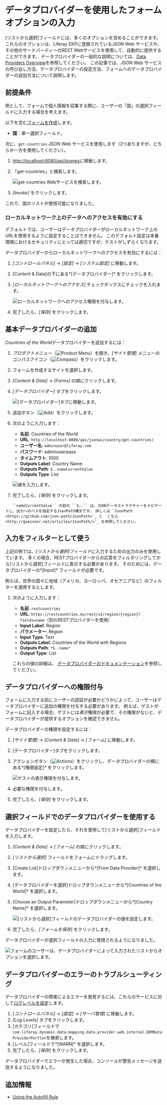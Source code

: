 # データプロバイダーを使用したフォームオプションの入力

[リストから選択]フィールドには、多くのオプションを含めることができます。 これらのオプションは、Liferay DXPに登録されているJSON Web サービスや、その他のサードパーティーのREST Webサービスを使用して、自動的に提供することができます。 データプロバイダーの一般的な説明については、[Data Providers Overview](./data-providers-overview.md)を参照してください。 この記事では、JSON Web サービスの呼び出し方法、データプロバイダーの設定方法、フォームへのデータプロバイダーの追加方法について説明します。

## 前提条件

例として、フォームで個人情報を収集する際に、ユーザーの「国」の選択フィールドに入力する場合を考えます。

以下を含む[フォームを作成](../creating-and-managing-forms/creating-forms.md)します。

  - **国**：単一選択フィールド。

次に、`get-countries` JSON Web サービスを使用します（2つありますが、どちらか一方を使用してください）。

1.  <http://localhost:8080/api/jsonws>に移動します。

2.  「get-countries」と検索します。

    ![get-countries Webサービスを検索します。](./using-data-providers-to-populate-form-options/images/01.png)

3.  *[Invoke]* をクリックします。

これで、国のリストが使用可能になりました。

### ローカルネットワーク上のデータへのアクセスを有効にする

デフォルトでは、ユーザーはデータプロバイダーがローカルネットワーク上のURLを使用するように設定することはできません。 このデフォルト設定は本番環境におけるセキュリティにとっては適切ですが、テストがしずらくなります。

データプロバイダーからローカルネットワークへのアクセスを有効にするには：

1.  *[コントロールパネル]* → *[設定]* → *[システム設定]* に移動します。

2.  [Content & Data]の下にある*[データプロバイダー]* をクリックします。

3.  *[ローカルネットワークへのアクセス]* チェックボックスにチェックを入れます。

    ![ローカルネットワークへのアクセス権限を付与します。](./using-data-providers-to-populate-form-options/images/02.png)

4.  完了したら、*[保存]* をクリックします。

## 基本データプロバイダーの追加

*Countries of the World*データプロバイダーを追加するには：

1.  *プロダクトメニュー*（![Product Menu](../../../images/icon-product-menu.png)）を開き、*[サイト管理]* メニューのコンパスアイコン（![Compass](../../../images/icon-compass.png)）をクリックします。

2.  フォームを作成するサイトを選択します。

3.  *[Content & Data]* → *[Forms]* の順にクリックします。

4.  *[データプロバイダー]* タブをクリックします。

    ![[データプロバイダー]タブに移動します。](./using-data-providers-to-populate-form-options/images/03.png)

5.  追加ボタン（![Add](../../../images/icon-add.png)）をクリックします。

6.  次のように入力します：

      - **名前**: Countries of the World
      - **URL**: `http://localhost:8080/api/jsonws/country/get-countries/`
      - **ユーザー名**: `adminuser@liferay.com`
      - **パスワード**: adminuserpass
      - **タイムアウト**: 1000
      - **Outputs Label**: Country Name
      - **Outputs Path**: `$..nameCurrentValue`
      - **Outputs Type**: List

    ![値を入力します。](./using-data-providers-to-populate-form-options/images/04.png)

7.  完了したら、*[保存]* をクリックします。

<!-- end list -->

``` note::
   ``nameCurrentValue`` の前の ``$..`` は、JSONデータストラクチャーをナビゲートし、出力へのパスを指定するJsonPath構文です。 詳しくは `JsonPath <https://github.com/json-path/JsonPath>`_ と `こちら <http://goessner.net/articles/JsonPath/>`_ を参照してください。
```

## 入力をフィルターとして使う

上記の例では、*[リストから選択]フィールド*に入力するための出力のみを使用しています。 多くの場合、RESTプロバイダーからの応答をフィルタリングしてから[リストから選択]フィールドに表示する必要があります。 そのためには、データプロバイダーの*[Input]* フィールドが必要です。

例えば、世界の国々に地域（アメリカ、ヨーロッパ、オセアニアなど）のフィルターを適用するとします。

1.  次のように入力します：

      - **名前**: `restcountries`
      - **URL**: `https://restcountries.eu/rest/v2/region/{region}?fields=name`（別のRESTプロバイダーを使用）
      - **Input Label**: Region
      - **パラメーター**: Region
      - **Input Type**: Text
      - **Outputs Label**: Countries of the World with Regions
      - **Outputs Path**: `*$..name*`
      - **Output Type**: List

    これらの値の詳細は、 [データプロバイダーのドキュメンテーション](./data-providers-overview.md)を参照してください。

## データプロバイダーへの権限付与

フォームに入力する前にユーザーの認証が必要かどうかによって、ユーザーはデータプロバイダーに追加の権限を付与する必要があります。 例えば、ゲストがフォームに記入する場合、ゲストには*表示*権限が必要で、その権限がないと、データプロバイダーが提供するオプションを確認できません。

データプロバイダーの権限を設定するには：

1.  *[サイト管理]* → *[Content & Data]* → *[フォーム]* に移動します。

2.  [データプロバイダー]タブをクリックします。

3.  アクションボタン（![Actions](../../../images/icon-actions.png)）をクリックし、データプロバイダーの横にある*[権限設定]* をクリックします。

    ![ゲストの表示権限を付与します。](./using-data-providers-to-populate-form-options/images/06.png)

4.  必要な権限を付与します。

5.  完了したら、*[保存]* をクリックします。

## 選択フィールドでのデータプロバイダーを使用する

データプロバイダーを設定したら、それを使用して[リストから選択]フィールドを入力します。

1.  *[Content & Data]* → *[フォーム]* の順にクリックします。

2.  *[リストから選択]* フィールドをフォームにドラッグします。

3.  [Create List]ドロップダウンメニューから*[From Data Provider]* を選択します。

4.  [データプロバイダーを選択]ドロップダウンメニューから*[Countries of the World]* を選択します。

5.  [Choose an Output Parameter]ドロップダウンメニューから*[Country Name]* を選択します。

    ![[リストから選択]フィールドのデータプロバイダーの値を設定します。](./using-data-providers-to-populate-form-options/images/05.png)

6.  完了したら、*[フォームを保存]* をクリックします。

データプロバイダーが選択フィールドの入力に使用されるようになりました。

![フォームのユーザーは、データプロバイダーによって入力されたリストからオプションを選択します。](./using-data-providers-to-populate-form-options/images/07.png)

## データプロバイダーのエラーのトラブルシューティング

データプロバイダーの障害によるエラーを発見するには、これらのサービスに対して[ログレベルを設定](../../../system-administration/using-the-server-administration-panel/configuring-logging.md)します。

1.  *[コントロールパネル]* → *[設定]* → *[サーバ管理]* に移動します。
2.  *[Log Levels]* タブをクリックします。
3.  [カテゴリ]フィールドで`com.liferay.dynamic.data.mapping.data.provider.web.internal.DDMDataProviderPortlet`を検索します。
4.  [レベル]フィールドで*[WARN]* を選択します。
5.  完了したら、*[保存]* をクリックします。

データプロバイダーでエラーが発生した場合、コンソールが警告メッセージを送信するようになりました。

## 追加情報

  - [Using the Autofill Rule](../form-rules/using-the-autofill-rule.md)
